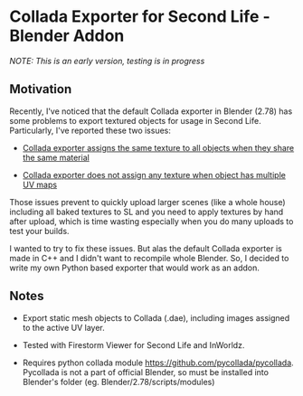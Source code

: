  # Collada Exporter for Second Life - Blender Addon
 
 *NOTE: This is an early version, testing is in progress*


## Motivation

Recently, I've noticed that the default Collada exporter in Blender (2.78) has some problems to export textured objects for usage in Second Life. Particularly, I've reported these two issues:

* [Collada exporter assigns the same texture to all objects when they share the same material](https://developer.blender.org/T51259)

* [Collada exporter does not assign any texture when object has multiple UV maps](https://developer.blender.org/T51288)

Those issues prevent to quickly upload larger scenes (like a whole house) including all baked textures to SL and you need to apply textures by hand after upload, which is time wasting especially when you do many uploads to test your builds.

I wanted to try to fix these issues. But alas the default Collada exporter is made in C++ and I didn't want to recompile whole Blender. So, I decided to write my own Python based exporter that would work as an addon.


## Notes

* Export static mesh objects to Collada (.dae), including images assigned to the active UV layer.

* Tested with Firestorm Viewer for Second Life and InWorldz.

* Requires python collada module https://github.com/pycollada/pycollada. Pycollada is not a part of official Blender, so must be installed into Blender's folder (eg. Blender/2.78/scripts/modules)

